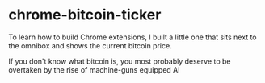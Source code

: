 # chrome-bitcoin-ticker
<p>To learn how to build Chrome extensions, I built a little one that sits next to the omnibox and shows the current bitcoin price.</p>
<p>If you don't know what bitcoin is, you most probably deserve to be overtaken by the rise of machine-guns equipped AI</p>

